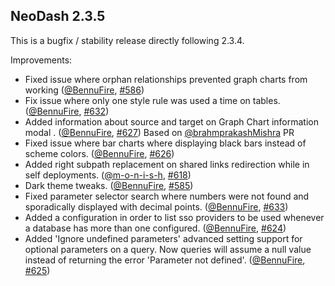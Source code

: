 ## NeoDash 2.3.5
This is a bugfix / stability release directly following 2.3.4.

Improvements:
- Fixed issue where orphan relationships prevented graph charts from working ([@BennuFire](https://github.com/BennuFire), [#586](https://github.com/neo4j-labs/neodash/pull/586))
- Fix issue where only one style rule was used a time on tables. ([@BennuFire](https://github.com/BennuFire), [#632](https://github.com/neo4j-labs/neodash/pull/632))
- Added information about source and target on Graph Chart information modal . ([@BennuFire](https://github.com/BennuFire), [#627](https://github.com/neo4j-labs/neodash/pull/627)) Based on [@brahmprakashMishra](https://github.com/brahmprakashMishra) PR
- Fixed issue where bar charts where displaying black bars instead of scheme colors. ([@BennuFire](https://github.com/BennuFire), [#626](https://github.com/neo4j-labs/neodash/pull/626))
- Added right subpath replacement on shared links redirection while in self deployments. ([@m-o-n-i-s-h](https://github.com/m-o-n-i-s-h), [#618](https://github.com/neo4j-labs/neodash/pull/618))
- Dark theme tweaks. ([@BennuFire](https://github.com/BennuFire), [#585](https://github.com/neo4j-labs/neodash/pull/585))
- Fixed parameter selector search where numbers were not found and sporadically displayed with decimal points. ([@BennuFire](https://github.com/BennuFire), [#633](https://github.com/neo4j-labs/neodash/pull/633))
- Added a configuration in order to list sso providers to be used whenever a database has more than one configured. ([@BennuFire](https://github.com/BennuFire), [#624](https://github.com/neo4j-labs/neodash/pull/624))
- Added 'Ignore undefined parameters' advanced setting support for optional parameters on a query. Now queries will assume a null value instead of returning the error 'Parameter not defined'.  ([@BennuFire](https://github.com/BennuFire), [#625](https://github.com/neo4j-labs/neodash/pull/625))